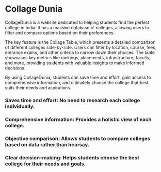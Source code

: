 # Collage Dunia

CollageDunia is a website dedicated to helping students find the perfect college in India. It has a massive database of colleges, allowing users to filter and compare options based on their preferences.

The key feature is the Collage Table, which presents a detailed comparison of different colleges side-by-side. Users can filter by location, course, fees, entrance exams, and other criteria to narrow down their choices. The table showcases key metrics like rankings, placements, infrastructure, faculty, and more, providing students with valuable insights to make informed decisions.

By using CollageDunia, students can save time and effort, gain access to comprehensive information, and ultimately choose the college that best suits their needs and aspirations.

### Saves time and effort: No need to research each college individually.

### Comprehensive information: Provides a holistic view of each college.

### Objective comparison: Allows students to compare colleges based on data rather than hearsay.

### Clear decision-making: Helps students choose the best college for their needs and goals.
